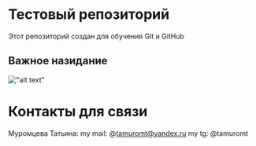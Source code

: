 # Тестовый репозиторий

Этот репозиторий создан для обучения Git и GitHub

## Важное назидание

!["alt text"](https://raw.githubusercontent.com/louim/in-case-of-fire/refs/heads/master/in_case_of_fire.png)



# Контакты для связи
Муромцева Татьяна:
my mail: @tamuromt@yandex.ru
my tg: @tamuromt
